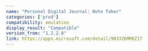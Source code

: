```yaml
---
name: "Personal Digital Journal: Note Taker"
categories: ['prod']
compatibility: emulation
display_result: "Compatible"
version_from: "1.2.2.0"
link: https://apps.microsoft.com/detail/9N33Z6MM6Z17
---
```

